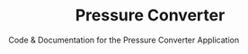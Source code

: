 <h1 align="center"><b>Pressure Converter</b></h1>
Code &amp; Documentation for the Pressure Converter Application
